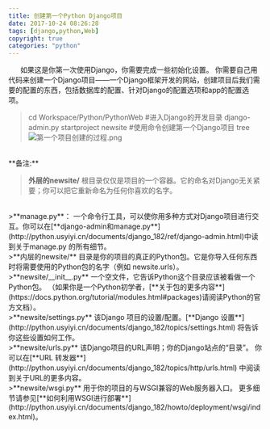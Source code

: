 ```yaml
---
title: 创建第一个Python Django项目
date: 2017-10-24 08:26:28
tags: [django,python,Web]
copyright: true
categories: "python"
---
```


      如果这是你第一次使用Django，你需要完成一些初始化设置。 你需要自己用代码来创建一个Django项目——一个Django框架开发的网站，创建项目后我们需要的配置的东西，包括数据库的配置、针对Django的配置选项和app的配置选项。
>cd Workspace/Python/PythonWeb         #进入Django的开发目录
>django-admin.py startproject newsite      #使用命令创建第一个Django项目
>tree
![第一个项目创建的过程.png](http://upload-images.jianshu.io/upload_images/3732745-30c81df596b2e661.png?imageMogr2/auto-orient/strip%7CimageView2/2/w/1240)

<br>
**备注:**

>**外层的newsite/**
根目录仅仅是项目的一个容器。它的命名对Django无关紧要；你可以把它重新命名为任何你喜欢的名字。

<br>
>**manage.py**：
一个命令行工具，可以使你用多种方式对Django项目进行交互。你可以在[**django-admin和manage.py**](http://python.usyiyi.cn/documents/django_182/ref/django-admin.html)中读到关于manage.py
的所有细节。

<br>
>**内层的newsite/**
目录是你的项目的真正的Python包。它是你导入任何东西时将需要使用的Python包的名字（例如 newsite.urls）。

<br>
>**newsite/__init__.py**
一个空文件，它告诉Python这个目录应该被看做一个Python包。 （如果你是一个Python初学者，[**关于包的更多内容**](https://docs.python.org/tutorial/modules.html#packages)请阅读Python的官方文档）。

<br>
>**newsite/settings.py**
该Django 项目的设置/配置。[**Django 设置**](http://python.usyiyi.cn/documents/django_182/topics/settings.html) 将告诉你这些设置如何工作。

<br>
>**newsite/urls.py**
该Django项目的URL声明；你的Django站点的“目录”。 你可以在[**URL 转发器**](http://python.usyiyi.cn/documents/django_182/topics/http/urls.html) 中阅读到关于URL的更多内容。

<br>
>**newsite/wsgi.py**
用于你的项目的与WSGI兼容的Web服务器入口。 更多细节请参见[**如何利用WSGI进行部署**](http://python.usyiyi.cn/documents/django_182/howto/deployment/wsgi/index.html)。